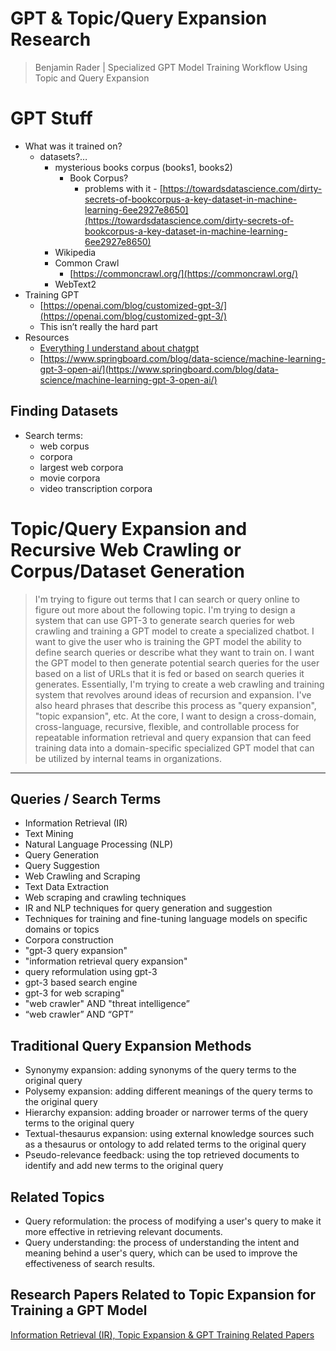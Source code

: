 # GPT & Topic/Query Expansion Research

> Benjamin Rader | Specialized GPT Model Training Workflow Using Topic and Query Expansion
> 

# GPT Stuff

- What was it trained on?
    - datasets?…
        - mysterious books corpus (books1, books2)
            - Book Corpus?
                - problems with it - [https://towardsdatascience.com/dirty-secrets-of-bookcorpus-a-key-dataset-in-machine-learning-6ee2927e8650](https://towardsdatascience.com/dirty-secrets-of-bookcorpus-a-key-dataset-in-machine-learning-6ee2927e8650)
        - Wikipedia
        - Common Crawl
            - [https://commoncrawl.org/](https://commoncrawl.org/)
        - WebText2
- Training GPT
    - [https://openai.com/blog/customized-gpt-3/](https://openai.com/blog/customized-gpt-3/)
    - This isn’t really the hard part
- Resources
    - [Everything I understand about chatgpt](https://gist.github.com/veekaybee/6f8885e9906aa9c5408ebe5c7e870698)
    - [https://www.springboard.com/blog/data-science/machine-learning-gpt-3-open-ai/](https://www.springboard.com/blog/data-science/machine-learning-gpt-3-open-ai/)

## Finding Datasets

- Search terms:
    - web corpus
    - corpora
    - largest web corpora
    - movie corpora
    - video transcription corpora

# Topic/Query Expansion and Recursive Web Crawling or Corpus/Dataset Generation

> I'm trying to figure out terms that I can search or query online to figure out more about the following topic. I'm trying to design a system that can use GPT-3 to generate search queries for web crawling and training a GPT model to create a specialized chatbot. I want to give the user who is training the GPT model the ability to define search queries or describe what they want to train on. I want the GPT model to then generate potential search queries for the user based on a list of URLs that it is fed or based on search queries it generates. Essentially, I'm trying to create a web crawling and training system that revolves around ideas of recursion and expansion. I've also heard phrases that describe this process as "query expansion", "topic expansion", etc. At the core, I want to design a cross-domain, cross-language, recursive, flexible, and controllable process for repeatable information retrieval and query expansion that can feed training data into a domain-specific specialized GPT model that can be utilized by internal teams in organizations.
> 

---

## Queries / Search Terms

- Information Retrieval (IR)
- Text Mining
- Natural Language Processing (NLP)
- Query Generation
- Query Suggestion
- Web Crawling and Scraping
- Text Data Extraction
- Web scraping and crawling techniques
- IR and NLP techniques for query generation and suggestion
- Techniques for training and fine-tuning language models on specific domains or topics
- Corpora construction
- "gpt-3 query expansion"
- "information retrieval query expansion"
- query reformulation using gpt-3
- gpt-3 based search engine
- gpt-3 for web scraping"
- "web crawler" AND "threat intelligence”
- “web crawler” AND “GPT”

## Traditional Query Expansion Methods

- Synonymy expansion: adding synonyms of the query terms to the original query
- Polysemy expansion: adding different meanings of the query terms to the original query
- Hierarchy expansion: adding broader or narrower terms of the query terms to the original query
- Textual-thesaurus expansion: using external knowledge sources such as a thesaurus or ontology to add related terms to the original query
- Pseudo-relevance feedback: using the top retrieved documents to identify and add new terms to the original query

## Related Topics

- Query reformulation: the process of modifying a user's query to make it more effective in retrieving relevant documents.
- Query understanding: the process of understanding the intent and meaning behind a user's query, which can be used to improve the effectiveness of search results.

## Research Papers Related to Topic Expansion for Training a GPT Model

[Information Retrieval (IR), Topic Expansion & GPT Training Related Papers](GPT%20&%20Topic%20Query%20Expansion%20Research%204fdc08a00e0441d29e08e4032bea8c4a/Information%20Retrieval%20(IR),%20Topic%20Expansion%20&%20GPT%20%202822b31131c645c99ef3b876e6a8925c.csv)